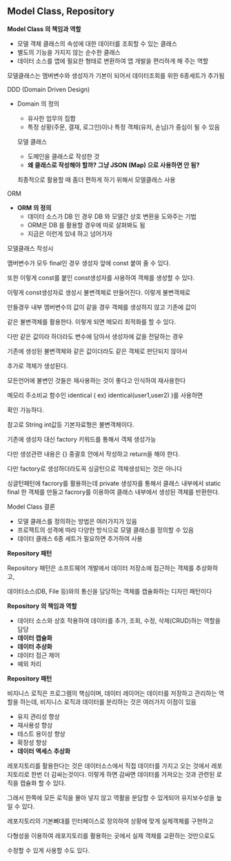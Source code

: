 ## **Model Class, Repository**


**Model Class 의 책임과 역할**

- 모델 객체 클래스의 속성에 대한 데이터를 조회할 수 있는 클래스
- 별도의 기능을 가지지 않는 순수한 클래스
- 데이터 소스를 앱에 필요한 형태로 변환하여 앱 개발을 편리하게 해 주는 역할

모델클래스는 맴버변수와 생성자가 기본이 되어서 데이터조회를 위한 6종세트가  추가됨

DDD (Domain Driven Design)

- Domain 의 정의
    - 유사한 업무의 집합
    - 특정 상황(주문, 결재, 로그인)이나 특정 객체(유저, 손님)가 중심이 될 수 있음
    
    모델 클래스
    
    - 도메인을 클래스로 작성한 것
    - **왜 클래스로 작성해야 할까? 그냥 JSON (Map) 으로 사용하면 안 됨?**
    
    최종적으로 활용할 때 좀더 편하게 하기 위해서 모델클래스 사용
    

ORM

- **ORM 의 정의**
    - 데이터 소스가 DB 인 경우 DB 와 모델간 상호 변환을 도와주는 기법
    - ORM은 DB 를 활용할 경우에 따로 살펴봐도 됨
    - 지금은 이런게 있네 하고 넘어가자

모델클래스 작성시

맴버변수가 모두 final인 경우 생성자 앞에 const 붙여 줄 수 있다.

또한 이렇게  const를 붙인 const생성자를 사용하여 객체를 생성할 수 있다.

이렇게 const생성자로 생성시 불변객체로 만들어진다. 이렇게 불변객체로 

만들경우 내부 멤버변수의 값이 같을 경우 객체를 생성하지 않고 기존에 값이 

같은 불변객체를 활용한다.  이렇게 되면 메모리 최적화를 할 수 있다.

다만 같은 값이라 하더라도 변수에 담아서 생성자에 값을 전달하는 경우 

기존에 생성된 불변객체와 같은 값이더라도 같은 객체로 판단되지 않아서

추가로 객체가 생성된다.

모든언어에 불변인 것들은 재사용하는 것이 좋다고 인식하여 재사용한다  

메모리 주소비교 함수인 identical ( ex) identical(user1,user2) )를 사용하면

확인 가능하다.

참고로 String int값등 기본자료형은 불변객체이다.

기존에 생성자 대신 factory 키워드를 통해서 객체 생성가능

다만 생성관련 내용은 {} 중괄호 안에서 작성하고 return을 해야 한다. 

다만 factory로 생성하더라도꼭 싱글턴으로 객체생성되는 것은 아니다 

싱글턴패턴에 facrory를 활용하는데 private 생성자를 통해서 클래스 내부에서 static final 한 객체를 만들고
facrory를 이용하여 클래스 내부에서 생성된 객체를 반환한다.

Model Class 결론

- 모델 클래스를 정의하는 방법은 여러가지가 있음
- 프로젝트의 성격에 따라 다양한 방식으로 모델 클래스를 정의할 수 있음
- 데이터 클래스 6종 세트가 필요하면 추가하여 사용

**Repository 패턴**

Repository 패턴은 소프트웨어 개발에서 데이터 저장소에 접근하는 객체를 추상화하고,

데이터소스(DB, File 등)와의 통신을 담당하는 객체를 캡슐화하는 디자인 패턴이다

**Repository 의 책임과 역할**

- 데이터 소스와 상호 작용하여 데이터를 추가, 조회, 수정, 삭제(CRUD)하는 역할을 담당
- **데이터 캡슐화**
- **데이터 추상화**
- 데이터 접근 제어
- 예외 처리

**Repository 패턴**

비지니스 로직은 프로그램의 핵심이며, 데이터 레이어는 데이터를 저장하고 관리하는 역할을 하는데, 비지니스 
로직과 데이터를 분리하는 것은 여러가지 이점이 있음

- 유지 관리성 향상
- 재사용성 향상
- 테스트 용이성 향상
- 확장성 향상
- **데이터 액세스 추상화**

레포지토리를 활용한다는 것은 데이터소스에서 직접 데이터를 가지고 오는 것에서 레포지토리로 한번 더 감싸는것이다.
이렇게 하면 감싸면 데이터를 가져오는 것과 관련된 로직을 캡슐화 할 수 있다.

그래서 한쪽에 모든 로직을  몰아 넣지 않고 역활을 분담할 수 있게되어 유지보수성을 높일 수 있다.

레포지토리의 기본뼈대를 인터페이스로 정의하여 상황에 맞게 실제객체를 구현하고 

다형성을 이용하여 레포지토리를 활용하는 곳에서 실제 객체를 교환하는 것만으로도

수정할 수 있게 사용할 수도 있다.
